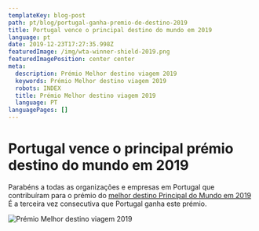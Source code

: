 ```yaml
---
templateKey: blog-post
path: pt/blog/portugal-ganha-premio-de-destino-2019
title: Portugal vence o principal destino do mundo em 2019
language: pt
date: 2019-12-23T17:27:35.998Z
featuredImage: /img/wta-winner-shield-2019.png
featuredImagePosition: center center
meta:
  description: Prémio Melhor destino viagem 2019
  keywords: Prémio Melhor destino viagem 2019
  robots: INDEX
  title: Prémio Melhor destino viagem 2019
  language: PT
languagePages: []
---
```

# Portugal vence o principal prémio destino do mundo em 2019

Parabéns a todas as organizações e empresas em Portugal que contribuíram para o prémio do [melhor destino Principal do Mundo em 2019](https://www.worldtravelawards.com/award-worlds-leading-destination-2019)[ ](https://www.worldtravelawards.com/award-worlds-leading-destination-2019) É a terceira vez consecutiva que Portugal ganha este prémio.

![Prémio Melhor destino viagem 2019](/img/The-Way-of-St.-James-Bike-Tour-Fold-N-Visit-Cycling-Holidays-0071.jpg "Prémio Melhor destino viagem 2019")
